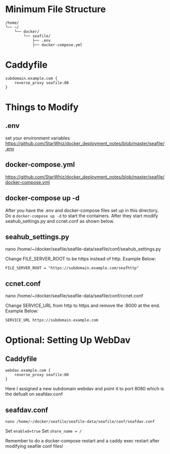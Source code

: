 # Minimum File Structure
```
/home/
└── ~/
    └── docker/
        └── seafile/
            ├── .env
            ├── docker-compose.yml
```

# Caddyfile
```
subdomain.example.com {
	reverse_proxy seafile:80
}
```

# Things to Modify

## .env
set your environment variables
https://github.com/StarWhiz/docker_deployment_notes/blob/master/seafile/.env

## docker-compose.yml
https://github.com/StarWhiz/docker_deployment_notes/blob/master/seafile/docker-compose.yml

## docker-compose up -d
After you have the .env and docker-compose files set up in this directory. Do a ```docker-compose up -d``` to start the containers. After they start modify seahub_settings.py and ccnet.conf as shown below.

## seahub_settings.py
nano /home/~/docker/seafile/seafile-data/seafile/conf/seahub_settings.py

Change FILE_SERVER_ROOT to be https instead of http.
Example Below:
```
FILE_SERVER_ROOT = "https://subdomain.example.com/seafhttp"
```

## ccnet.conf
nano /home/~/docker/seafile/seafile-data/seafile/conf/ccnet.conf

Change SERVICE_URL from http to https and remove the :8000 at the end.
Example Below:
```
SERVICE_URL https://subdomain.example.com
```

# Optional: Setting Up WebDav

## Caddyfile
```
webdav.example.com {
	reverse_proxy seafile:80
}
```
Here I assigned a new subdomain webdav and point it to port 8080 which is the defualt on seafdav.conf

## seafdav.conf
```
nano /home/~/docker/seafile/seafile-data/seafile/conf/seafdav.conf
```
Set ```enabled=true```
Set ```share_name = /```

Remember to do a docker-compose restart and a caddy exec restart after modifying seafile conf files!
